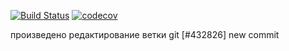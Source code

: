 [![Build Status](https://travis-ci.org/VadimShein/job4j_design.svg?branch=master)](https://travis-ci.org/VadimShein/job4j_design)
[![codecov](https://codecov.io/gh/VadimShein/job4j_design/branch/master/graph/badge.svg)](https://codecov.io/gh/VadimShein/job4j_design)

произведено редактирование ветки git [#432826]
new commit 